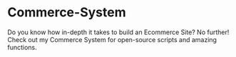 # Commerce-System
Do you know how in-depth it takes to build an Ecommerce Site? No further! Check out my Commerce System for open-source scripts and amazing functions.
